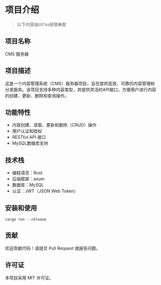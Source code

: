 # 项目介绍

> 以下内容由`GPT4o`倾情奉献

## 项目名称
CMS 服务器

## 项目描述
这是一个内容管理系统（CMS）服务器项目，旨在提供高效、可靠的内容管理和分发服务。该项目支持多种内容类型，并提供灵活的API接口，方便用户进行内容的创建、更新、删除和查询操作。

## 功能特性
- 内容创建、读取、更新和删除（CRUD）操作
- 用户认证和授权
- RESTful API 接口
- MySQL数据库支持

## 技术栈
- 编程语言：Rust
- 后端框架：axum
- 数据库：MySQL
- 认证：JWT（JSON Web Token）

## 安装和使用
```
cargo run --release
```

## 贡献
欢迎贡献代码！请提交 Pull Request 或报告问题。

## 许可证
本项目采用 MIT 许可证。
